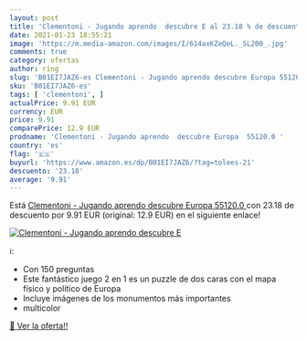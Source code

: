 ```yaml
---
layout: post
title: 'Clementoni - Jugando aprendo  descubre E al 23.18 % de descuento'
date: 2021-01-23 18:55:21
image: 'https://m.media-amazon.com/images/I/614axKZeQeL._SL200_.jpg'
comments: true
category: ofertas
author: ring
slug: 'B01EI7JAZ6-es Clementoni - Jugando aprendo descubre Europa 55120.0'
sku: 'B01EI7JAZ6-es'
tags: [ 'clementoni', ]
actualPrice: 9.91 EUR
currency: EUR
price: 9.91
comparePrice: 12.9 EUR
prodname: 'Clementoni - Jugando aprendo  descubre Europa  55120.0 '
country: 'es'
flag: '🇪🇸'
buyurl: 'https://www.amazon.es/dp/B01EI7JAZ6/?tag=tolees-21'
descuento: '23.18'
average: '9.91'
---
```


Está [Clementoni - Jugando aprendo  descubre Europa  55120.0 ](https://www.amazon.es/dp/B01EI7JAZ6/?tag=tolees-21) con 23.18 de descuento por 9.91 EUR (original: 12.9 EUR) en el siguiente enlace!

[![Clementoni - Jugando aprendo  descubre E](https://m.media-amazon.com/images/I/614axKZeQeL._SL200_.jpg)](https://www.amazon.es/dp/B01EI7JAZ6/?tag=tolees-21)

ℹ️:

- Con 150 preguntas
- Este fantástico juego 2 en 1 es un puzzle de dos caras con el mapa físico y político de Europa
- Incluye imágenes de los monumentos más importantes
- multicolor

[🛒 Ver la oferta!!](https://www.amazon.es/dp/B01EI7JAZ6/?tag=tolees-21)
